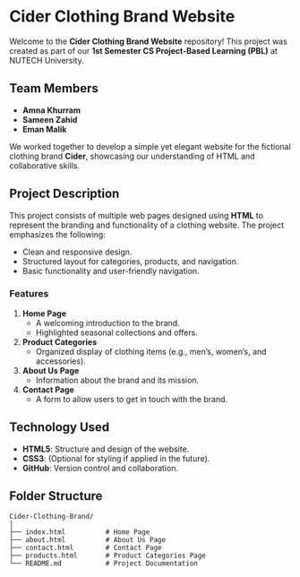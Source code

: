 # Cider Clothing Brand Website  

Welcome to the **Cider Clothing Brand Website** repository! This project was created as part of our **1st Semester CS Project-Based Learning (PBL)** at NUTECH University.  

## Team Members  
- **Amna Khurram**  
- **Sameen Zahid**  
- **Eman Malik**  

We worked together to develop a simple yet elegant website for the fictional clothing brand **Cider**, showcasing our understanding of HTML and collaborative skills.  

## Project Description  
This project consists of multiple web pages designed using **HTML** to represent the branding and functionality of a clothing website. The project emphasizes the following:  
- Clean and responsive design.  
- Structured layout for categories, products, and navigation.  
- Basic functionality and user-friendly navigation.  

### Features  
1. **Home Page**  
   - A welcoming introduction to the brand.  
   - Highlighted seasonal collections and offers.  
2. **Product Categories**  
   - Organized display of clothing items (e.g., men’s, women’s, and accessories).  
3. **About Us Page**  
   - Information about the brand and its mission.  
4. **Contact Page**  
   - A form to allow users to get in touch with the brand.  

## Technology Used  
- **HTML5**: Structure and design of the website.  
- **CSS3**: (Optional for styling if applied in the future).  
- **GitHub**: Version control and collaboration.  

## Folder Structure  
```plaintext
Cider-Clothing-Brand/
│
├── index.html          # Home Page  
├── about.html          # About Us Page  
├── contact.html        # Contact Page  
├── products.html       # Product Categories Page  
└── README.md           # Project Documentation  
